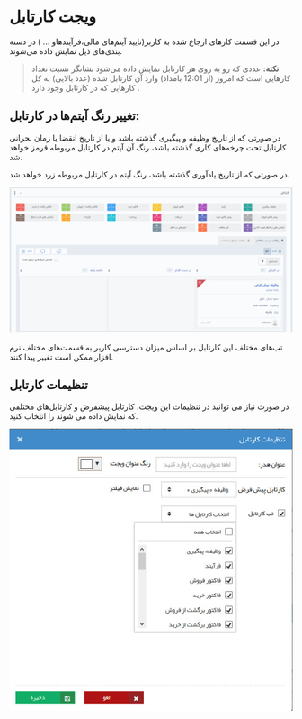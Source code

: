 # ویجت کارتابل 

 در این قسمت کارهای ارجاع شده به کاربر(تایید آیتم‌های مالی،فرآیندهاو ... )  در دسته بندی‌های ذیل نمایش داده می‌شوند.
 
> **نکته:** عددی که رو به روی هر کارتابل نمایش داده می‌شود نشانگر نسبت تعداد کارهایی است که  امروز (از 12:01 بامداد) وارد آن کارتابل شده (عدد بالایی) به کل کارهایی که در  کارتابل وجود دارد .


## تغییر رنگ آیتم‌ها در کارتابل:

در صورتی که از تاریخ وظیفه و پیگیری گذشته باشد و یا از تاریخ انقضا یا زمان بحرانی کارتابل تحت چرخه‌های کاری گذشته باشد، رنگ آن آیتم در کارتابل مربوطه قرمز خواهد شد.

در صورتی که از تاریخ یادآوری گذشته باشد، رنگ آیتم در کارتابل مربوطه زرد خواهد شد.


![](CourseOfPresentation.jpg)

تب‌های مختلف این کارتابل بر اساس میزان دسترسی کاربر به قسمت‌های مختلف نرم افزار ممکن است تغییر پیدا کنند.

##  تنظیمات کارتابل

در صورت نیاز می توانید در تنظیمات این ویجت، کارتابل پیشفرض و کارتابل‌های مختلفی که نمایش داده می شوند را انتخاب کنید.


![](1.png)

